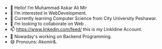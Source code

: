 - 👋 Hello! I’m Muhammad Askar Ali Mir
- 👀 I’m interested in WebDevelopment.
- 🌱 Currently learning Computer Science from City University Peshawar.
- 💞️ I’m looking to collaborate on Web .
- 📫 https://www.linkedin.com/feed/ this is my Linkldine Account.
- 🌱 Nowaday's working on Backend Programming. 
- 😄 Pronouns: Akomir&.
<!---
MuhammadAskarAliMir/MuhammadAskarAliMir is a ✨ special ✨ repository because its `README.md` (this file) appears on your GitHub profile.
You can click the Preview link to take a look at your changes.
--->
